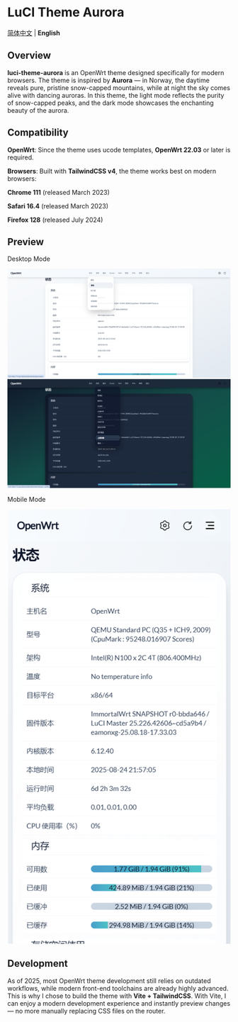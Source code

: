 # LuCI Theme Aurora

[简体中文](README.md) | **English**

## Overview

**luci-theme-aurora** is an OpenWrt theme designed specifically for modern browsers.
The theme is inspired by **Aurora** — in Norway, the daytime reveals pure, pristine snow-capped mountains, while at night the sky comes alive with dancing auroras.
In this theme, the light mode reflects the purity of snow-capped peaks, and the dark mode showcases the enchanting beauty of the aurora.

## Compatibility

**OpenWrt**: Since the theme uses ucode templates, **OpenWrt 22.03** or later is required.

**Browsers**: Built with **TailwindCSS v4**, the theme works best on modern browsers:

**Chrome 111** (released March 2023)

**Safari 16.4** (released March 2023)

**Firefox 128** (released July 2024)

## Preview
Desktop Mode

![light](./.dev/preview/light.png)
 ![dark](./.dev/preview/dark.png)

Mobile Mode

![mobile](./.dev/preview/mobile.png)

## Development

As of 2025, most OpenWrt theme development still relies on outdated workflows, while modern front-end toolchains are already highly advanced.
This is why I chose to build the theme with **Vite + TailwindCSS**. With Vite, I can enjoy a modern development experience and instantly preview changes — no more manually replacing CSS files on the router.